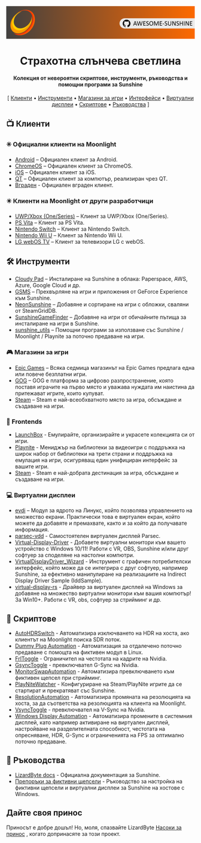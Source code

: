 <!--lint disable awesome-heading awesome-toc double-link-->

<div align="center">
  <img src="/assets/banner.png" />
  <h1 align="center">Страхотна слънчева светлина</h1>
  <h4 align="center">Колекция от невероятни скриптове, инструменти, ръководства и помощни програми за Sunshine</h4>
</div>

<div align="center">
[
  <a href="#-clients">Клиенти</a> •
  <a href="#%EF%B8%8F-tools">Инструменти</a> •
  <a href="#-game-stores">Магазини за игри</a> •
  <a href="#-frontends">Интерфейси</a> •
  <a href="#-virtual-displays">Виртуални дисплеи</a> •
  <a href="#-scripts">Скриптове</a> •
  <a href="#-guides">Ръководства</a>
]
</div>

## 📺 Клиенти

### ✳️ Официални клиенти на Moonlight

- [Android](https://github.com/moonlight-stream/moonlight-android) – Официален клиент за Android.
- [ChromeOS](https://github.com/moonlight-stream/moonlight-chrome) – Официален клиент за ChromeOS.
- [iOS](https://github.com/moonlight-stream/moonlight-ios) – Официален клиент за iOS.
- [QT](https://github.com/moonlight-stream/moonlight-qt) – Официален клиент за компютър, реализиран чрез QT.
- [Вграден](https://github.com/moonlight-stream/moonlight-embedded) - Официален вграден клиент.

### ✴️ Клиенти на Moonlight от други разработчици

- [UWP/Xbox (One/Series)](https://github.com/TheElixZammuto/moonlight-xbox) – Клиент за UWP/Xbox (One/Series).
- [PS Vita](https://github.com/xyzz/vita-moonlight) – Клиент за PS Vita.
- [Nintendo Switch](https://github.com/XITRIX/Moonlight-Switch) – Клиент за Nintendo Switch.
- [Nintendo Wii U](https://github.com/GaryOderNichts/moonlight-wiiu) – Клиент за Nintendo Wii U.
- [LG webOS TV](https://github.com/mariotaku/moonlight-tv) – Клиент за телевизори LG с webOS.

## 🛠️ Инструменти

- [Cloudy Pad](https://github.com/PierreBeucher/cloudypad) – Инсталиране на Sunshine в облака: Paperspace, AWS, Azure, Google Cloud и др.
- [GSMS](https://github.com/LizardByte/GSMS) – Прехвърляне на игри и приложения от GeForce Experience към Sunshine.
- [NeonSunshine](https://github.com/NeonLightning/NeonSunshine) – Добавяне и сортиране на игри с обложки, сваляни от SteamGridDB.
- [SunshineGameFinder](https://github.com/JMTK/SunshineGameFinder) – Добавяне на игри от обичайните пътища за инсталиране на игри в Sunshine.
- [sunshine_utils](https://github.com/designer-living/sunshine_utils) – Помощни програми за използване със Sunshine / Moonlight / Playnite за поточно предаване на игри.

### 🎮 Магазини за игри

- [Epic Games](https://www.epicgames.com) – Всяка седмица магазинът на Epic Games предлага една или повече безплатни игри.
- [GOG](https://www.gog.com) – GOG е платформа за цифрово разпространение, която поставя играчите на първо място и уважава нуждата им наистина да притежават игрите, които купуват.
- [Steam](https://store.steampowered.com) – Steam е най-всеобхватното място за игра, обсъждане и създаване на игри.

### 💠 Frontends

- [LaunchBox](https://www.launchbox-app.com/) - Емулирайте, организирайте и украсете колекцията си от игри.
- [Playnite](https://github.com/JosefNemec/Playnite) - Мениджър на библиотеки за видеоигри с поддръжка на широк набор от библиотеки на трети страни и поддръжка на емулация на игри, осигуряващ един унифициран интерфейс за вашите игри.
- [Steam](https://store.steampowered.com) - Steam е най-добрата дестинация за игра, обсъждане и създаване на игри.

### 💻 Виртуални дисплеи

- [evdi](https://github.com/DisplayLink/evdi) – Модул за ядрото на Линукс, който позволява управлението на множество екрани. Практически това е виртуален екран, който можете да добавяте и премахвате, както и за който да получавате информация.
- [parsec-vdd](https://github.com/nomi-san/parsec-vdd) - Самостоятелен виртуален дисплей Parsec.
- [Virtual-Display-Driver](https://github.com/itsmikethetech/Virtual-Display-Driver) - Добавете виртуални монитори към вашето устройство с Windows 10/11! Работи с VR, OBS, Sunshine и/или друг софтуер за споделяне на настолни компютри.
- [VirtualDisplayDriver_Wizard](https://github.com/sofmeright/VirtualDisplayDriver_Wizard) - Инструмент с графичен потребителски интерфейс, който може да се интегрира с друг софтуер, например Sunshine, за ефективно манипулиране на реализациите на Indirect Display Driver Sample (IddSample).
- [virtual-display-rs](https://github.com/MolotovCherry/virtual-display-rs) - Драйвер за виртуален дисплей на Windows за добавяне на множество виртуални монитори към вашия компютър! За Win10+. Работи с VR, obs, софтуер за стрийминг и др.

## 📜 Скриптове

- [AutoHDRSwitch](https://github.com/Nonary/AutoHDRSwitch) - Автоматизира изключването на HDR на хоста, ако клиентът на Moonlight поиска SDR поток.
- [Dummy Plug Automation](https://github.com/XenHat/dummy-plug-automation) - Автоматизация за отдалечено поточно предаване с помощта на фиктивен модул в Linux.
- [FrlToggle](https://github.com/FrogTheFrog/frl-toggle) - Ограничител на честотата на кадрите на Nvidia.
- [GsyncToggle](https://github.com/FrogTheFrog/gsync-toggle) - превключвател G-Sync на Nvidia.
- [MonitorSwapAutomation](https://github.com/Nonary/MonitorSwapAutomation) - Автоматизира превключването към фиктивен щепсел при стрийминг.
- [PlayNiteWatcher](https://github.com/Nonary/PlayNiteWatcher) - Конфигуриране на Steam/PlayNite игрите да се стартират и прекратяват със Sunshine.
- [ResolutionAutomation](https://github.com/Nonary/ResolutionAutomation) - Автоматизира промяната на резолюцията на хоста, за да съответства на резолюцията на клиента на Moonlight.
- [VsyncToggle](https://github.com/xanderfrangos/vsync-toggle) - превключвател на V-Sync на Nvidia.
- [Windows Display Automation](https://github.com/fehbari/sunshine-scripts) - Автоматизира промените в системния дисплей, като например активиране на виртуален дисплей, настройване на разделителната способност, честотата на опресняване, HDR, G-Sync и ограниченията на FPS за оптимално поточно предаване.

## 📓 Ръководства

- [LizardByte docs](https://docs.lizardbyte.dev/projects/sunshine) - Официална документация за Sunshine.
- [Препоръки за фиктивни щепсели](https://github.com/Nonary/documentation/wiki/DummyPlugs) - Ръководство за настройка на фиктивни щепсели и виртуални дисплеи за Sunshine на хостове с Windows.

## Дайте своя принос

Приносът е добре дошъл! Но, моля, спазвайте LizardByte
[Насоки за принос](https://docs.lizardbyte.dev/en/latest/developers/contributing.html)
, когато допринасяте за този проект.
